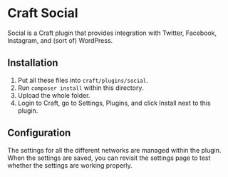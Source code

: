 Craft Social
============

Social is a Craft plugin that provides integration with Twitter, Facebook, 
Instagram, and (sort of) WordPress.

Installation
------------

1. Put all these files into `craft/plugins/social`.
2. Run `composer install` within this directory.
3. Upload the whole folder.
4. Login to Craft, go to Settings, Plugins, and click Install next to this 
   plugin.

Configuration
-------------

The settings for all the different networks are managed within the plugin. When 
the settings are saved, you can revisit the settings page to test whether the 
settings are working properly.
